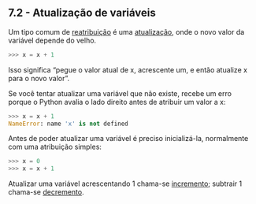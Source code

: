 ## 7.2 - Atualização de variáveis

Um tipo comum de [reatribuição](08-glossario.md#reatribuição) é uma [atualização](08-glossario.md#atualização), onde o novo valor da variável depende do velho.

```python
>>> x = x + 1
```

Isso significa “pegue o valor atual de x, acrescente um, e então atualize x para o novo valor”.

Se você tentar atualizar uma variável que não existe, recebe um erro porque o Python avalia o lado direito antes de atribuir um valor a x:

```python
>>> x = x + 1
NameError: name 'x' is not defined
```

Antes de poder atualizar uma variável é preciso inicializá-la, normalmente com uma atribuição simples:

```python
>>> x = 0
>>> x = x + 1
```

Atualizar uma variável acrescentando 1 chama-se [incremento](08-glossario.md#incremento); subtrair 1 chama-se [decremento](08-glossario.md#decremento).
